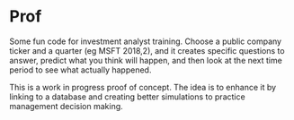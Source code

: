 # Prof
Some fun code for investment analyst training. Choose a public company ticker and a quarter (eg MSFT 2018,2), and it creates specific questions to answer, predict what you think will happen, and then look at the next time period to see what actually happened.

This is a work in progress proof of concept. The idea is to enhance it by linking to a database and creating better simulations to practice management decision making.
